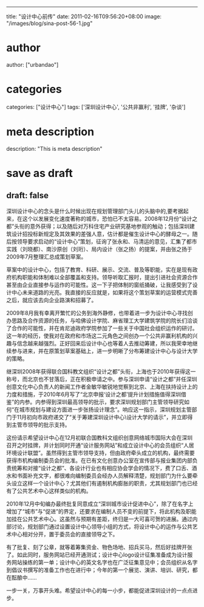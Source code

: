
---
title: "设计中心前传"
date: 2011-02-16T09:56:20+08:00
image: "/images/blog/sina-post-56-1.jpg"
# author
author: ["urbandao"]
# categories
categories: ["设计中心"]
tags: ['深圳设计中心', '公共非赢利', '挂牌', '杂谈']
# meta description
description: "This is meta description"
# save as draft
draft: false
---

深圳设计中心的念头是什么时候出现在规划管理部门头儿的头脑中的,要考据起来，在这个以发展变化速度著称的城市，恐怕已不太容易。2008年12月份“设计之都”头衔的意外获得；以及随后对万科住宅产业研究基地参观的触动；包括深圳建筑设计招投标新规定及其效果的差强人意，估计都是催生设计中心的酵母之一。随后按领导要求启动的“设计中心”策划，征询了张永和、马清运的意见，汇集了都市实践（刘晓都）、南沙原创（刘珩）、局内设计（张之扬）的提案，并由张之扬于2009年7月整理汇总成策划草案。

草案中的设计中心，包括了教育、科研、展示、交流、普及等职能，实在是现有政府机构职能和体制难以全部覆盖和支持。领导听取汇报时，提出引进社会资源合作甚至由企业直接参与运作的可能性。这一下子把体制的窗纸捅破，让我感受到了设计中心未来道路的光亮。我直接的反应就是，如果将这个策划草案的运营模式完善之后，就应该去向企业路演和招募了。

2009年8月我有幸离开繁忙的公务到海外静修，也带着进一步为设计中心寻找创办思路及合作资源的任务，与哈佛设计学院、麻省理工大学建筑学院的院长们洽谈了合作的可能性，并在肯尼迪政府学院参加了一些关于中国社会组织运作的研讨。这一年的经历，使我对在政府和市场这二元角色之间创办一个公共非赢利机构的兴趣与信念越来越强烈。正好回来后设计中心也等着人去推动筹建，所以我荣幸地继续参与进来，并在原策划草案基础上，进一步明晰了分布筹建设计中心与设计大学的策略。

继深圳2008年获得联合国科教文组织“设计之都”头衔，上海也于2010年获得这一称号，而北京也不甘落后，正在积极申请之中。参与深圳申请“设计之都”并任深圳创意文化中心负责人的新闻工作者金敏华敏锐地觉察到北京、上海在扶持设计上的力度和措施，于2010年6月写了“北京申报‘设计之都’提升计划措施值得深圳借鉴”的内参。内参得到深圳最高领导的批示，要求深圳规划部门主管领导研究如何“在城市规划与建设方面进一步张扬设计理念”。响应这一指示，深圳规划主管部门于11月初向市政府递交了“关于筹建深圳设计中心\设计大学的请示”，并立即得到主管市领导的批示支持。

这份请示希望设计中心在12月初联合国教科文组织创意网络城市国际大会在深圳召开之时挂牌，并计划同时开通“设计服务网站”和成立设计中心的会员组织“人居环境设计联盟”。虽然得到主管市领导支持，但由政府牵头成立的机构，最终需要获得市机构编制委员会的批准。在已有文化创意办公室在宣传部与报业集团内部负责统筹和对接“设计之都”、各设计行业也有相应协会学会的情况下，费了口舌、酒水和书面补充文字，都很难向编制委员会经办人员解释清楚，规划部门为什么要牵头设立这样一个设计中心？尤其他们有遏制机构膨胀的职责，尤其规划部门也已经有了公共艺术中心这样类似的机构。

2010年12月中旬编办最终批复同意成立“深圳城市设计促进中心”，除了在名字上增加了“城市”与“促进”的界定，还要求在编制人员不变的前提下，将此机构及职能加挂在公共艺术中心。这虽然与预期有差距，终归是一大可喜可贺的进展。通过内部讨论，规划部门通过设置设计中心领导小组的方式，将设计中心的运作与公共艺术中心相对分开，置于委员会的直接领导之下。

有了批复、刻了公章，就等着筹集资金、物色场地、招兵买马，然后好挂牌开张了。如此同时，服务网站已经开通测试；设计中心logo设计征集准备成为设计服务网站操练的第一单；设计中心的英文名字也在广泛征集意见中；会员组织从名字到倡议书撰写的准备工作也在进行中；今年的第一个展览、演讲、培训、研究，都在酝酿中……

一步一关，万事开头难。希望设计中心的每一小步，都能促进深圳设计的一点点进步。
